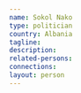 ```yaml
---
name: Sokol Nako
type: politician
country: Albania
tagline:
description:
related-persons:
connections:
layout: person
---
```

